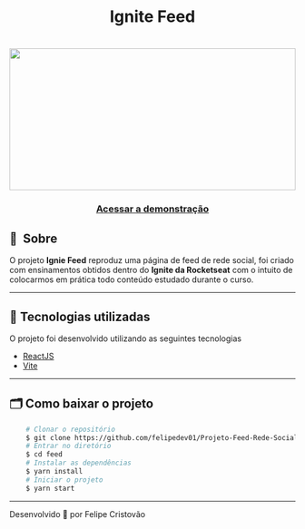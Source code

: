 <h1 align="center">
    Ignite Feed
</h1>
<h1>
    <img src="./demonstracao4.gif" width="100%" height="250">
</h1>
<h3 align="center">
    <a href="https://projeto-feed-rede-social.vercel.app/">Acessar a demonstração</a>
<h3 >

## 🔖&nbsp; Sobre

O projeto **Ignie Feed** reproduz uma página de feed de rede social, foi criado com ensinamentos obtidos dentro do **Ignite da Rocketseat** com o intuito de colocarmos em prática todo conteúdo estudado durante o curso.

---
## 🚀 Tecnologias utilizadas
O projeto foi desenvolvido utilizando as seguintes tecnologias
- [ReactJS](https://reactjs.org)
- [Vite](https://vitejs.dev/)

---
## 🗂 Como baixar o projeto
```bash
    # Clonar o repositório
    $ git clone https://github.com/felipedev01/Projeto-Feed-Rede-Social.git
    # Entrar no diretório
    $ cd feed
    # Instalar as dependências
    $ yarn install
    # Iniciar o projeto
    $ yarn start
```
---
Desenvolvido 💜 por  Felipe Cristovão